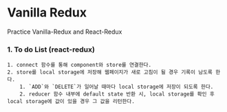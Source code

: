 # Vanilla Redux

Practice Vanilla-Redux and React-Redux

### 1. To do List (react-redux)

    1. connect 함수를 통해 component와 store를 연결한다.
    2. store를 local storage에 저장해 웹페이지가 새로 고침이 될 경우 기록이 남도록 한다.
        1. `ADD`와 `DELETE`가 일어날 때마다 local storage에 저장이 되도록 한다.
        2. reducer 함수 내부에 default state 반환 시, local storage를 확인 후 local storage에 값이 있을 경우 그 값을 리턴한다.
